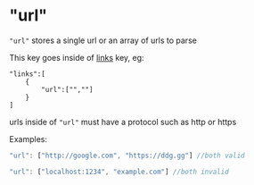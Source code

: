 # "url"

`"url"` stores a single url or an array of urls to parse

This key goes inside of [links](links.md) key, eg:

```kavascript
"links":[
	{
		"url":["",""]
	}
]
```

urls inside of `"url"` must have a protocol such as http or https

Examples:

```javascript
"url": ["http://google.com", "https://ddg.gg"] //both valid

"url": ["localhost:1234", "example.com"] //both invalid
```